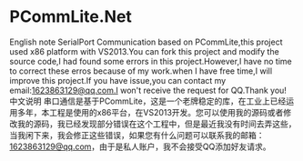 # PCommLite.Net
English note
SerialPort Communication based on PCommLite,this project used x86 platform with VS2013.You can fork this project and modify the source code,I had found some errors in this project.However,I have no time to correct these erros because of my work.when I have free time,I will improve this project.If you have issue,you can contact my email:1623863129@qq.com.I won't receive the request for QQ.Thank you!
中文说明
串口通信是基于PCommLite，这是一个老牌稳定的库，在工业上已经运用多年，本工程是使用的x86平台，在VS2013开发。您可以使用我的源码或者修改我的源码，我已经发现部分错误在这个工程中，但是最近我没有时间去弄这些，当我闲下来，我会修正这些错误，如果您有什么问题可以联系我的邮箱：1623863129@qq.com，由于是私人账户，我不会接受QQ添加好友请求。
